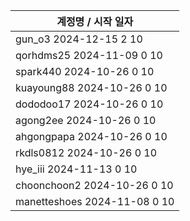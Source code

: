 | 계정명 / 시작 일자|
|--------|
| gun_o3 2024-12-15 2 10 |
| qorhdms25 2024-11-09 0 10 |
| spark440 2024-10-26 0 10 |
| kuayoung88 2024-10-26 0 10 |
| dododoo17 2024-10-26 0 10 |
| agong2ee 2024-10-26 0 10 |
| ahgongpapa 2024-10-26 0 10 |
| rkdls0812 2024-10-26 0 10 |
| hye_iii 2024-11-13 0 10 |
| choonchoon2 2024-10-26 0 10 |
| manetteshoes 2024-11-08 0 10 |

